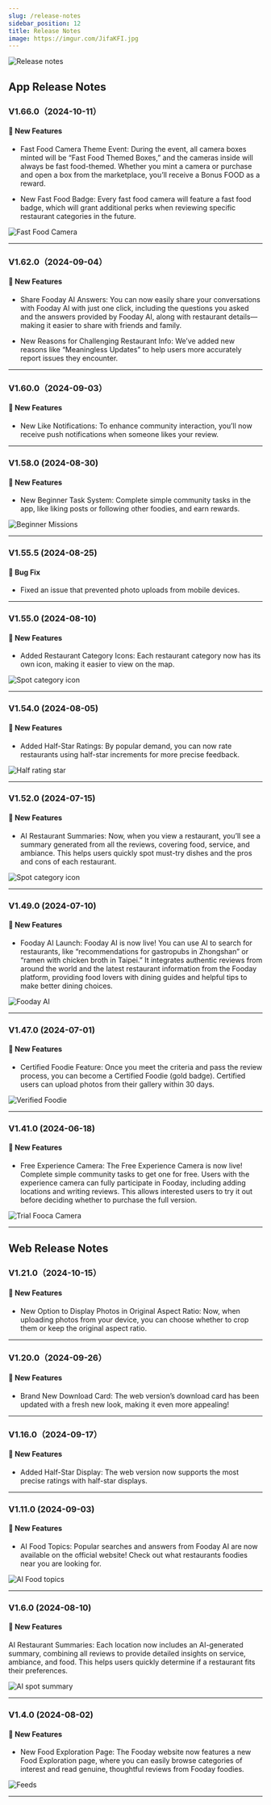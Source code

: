 ```yaml
---
slug: /release-notes
sidebar_position: 12
title: Release Notes
image: https://imgur.com/JifaKFI.jpg
---
```


![Release notes](./release_notes/release_notes-en.jpg)

## App Release Notes

### V1.66.0（2024-10-11）

#### 🎉 New Features

- Fast Food Camera Theme Event: During the event, all camera boxes minted will be “Fast Food Themed Boxes,” and the cameras inside will always be fast food-themed. Whether you mint a camera or purchase and open a box from the marketplace, you’ll receive a Bonus FOOD as a reward.

- New Fast Food Badge: Every fast food camera will feature a fast food badge, which will grant additional perks when reviewing specific restaurant categories in the future.

![Fast Food Camera](./release_notes/v1660-en.jpg)

---

### V1.62.0（2024-09-04）

#### 🎉 New Features

- Share Fooday AI Answers: You can now easily share your conversations with Fooday AI with just one click, including the questions you asked and the answers provided by Fooday AI, along with restaurant details—making it easier to share with friends and family.

- New Reasons for Challenging Restaurant Info: We’ve added new reasons like “Meaningless Updates” to help users more accurately report issues they encounter.

---

### V1.60.0（2024-09-03）

#### 🎉 New Features

- New Like Notifications: To enhance community interaction, you’ll now receive push notifications when someone likes your review.

---

### V1.58.0 (2024-08-30)

#### 🎉 New Features

- New Beginner Task System: Complete simple community tasks in the app, like liking posts or following other foodies, and earn rewards.

![Beginner Missions](./release_notes/v1580-en.jpg)

---

### V1.55.5 (2024-08-25)

#### 🐛 Bug Fix

- Fixed an issue that prevented photo uploads from mobile devices.

---

### V1.55.0 (2024-08-10)

#### 🎉 New Features

- Added Restaurant Category Icons: Each restaurant category now has its own icon, making it easier to view on the map.

![Spot category icon](./release_notes/v1550-en.jpg)

---

### V1.54.0 (2024-08-05)

#### 🎉 New Features

- Added Half-Star Ratings: By popular demand, you can now rate restaurants using half-star increments for more precise feedback.

![Half rating star](./release_notes/v1540-en.jpg)

---

### V1.52.0 (2024-07-15)

#### 🎉 New Features

- AI Restaurant Summaries: Now, when you view a restaurant, you’ll see a summary generated from all the reviews, covering food, service, and ambiance. This helps users quickly spot must-try dishes and the pros and cons of each restaurant.

![Spot category icon](./release_notes/v1520-en.jpg)

---

### V1.49.0 (2024-07-10)

#### 🎉 New Features

- Fooday AI Launch: Fooday AI is now live! You can use AI to search for restaurants, like “recommendations for gastropubs in Zhongshan” or “ramen with chicken broth in Taipei.” It integrates authentic reviews from around the world and the latest restaurant information from the Fooday platform, providing food lovers with dining guides and helpful tips to make better dining choices.

![Fooday AI](./release_notes/v1490-en.jpg)

---

### V1.47.0 (2024-07-01)

#### 🎉 New Features

- Certified Foodie Feature: Once you meet the criteria and pass the review process, you can become a Certified Foodie (gold badge). Certified users can upload photos from their gallery within 30 days.

![Verified Foodie](./release_notes/v1470-en.jpg)

---

### V1.41.0 (2024-06-18)

#### 🎉 New Features

- Free Experience Camera: The Free Experience Camera is now live! Complete simple community tasks to get one for free. Users with the experience camera can fully participate in Fooday, including adding locations and writing reviews. This allows interested users to try it out before deciding whether to purchase the full version.

![Trial Fooca Camera](./release_notes/v1410-en.jpg)

---

## Web Release Notes

### V1.21.0（2024-10-15）

#### 🎉 New Features

- New Option to Display Photos in Original Aspect Ratio: Now, when uploading photos from your device, you can choose whether to crop them or keep the original aspect ratio.

---

### V1.20.0（2024-09-26）

#### 🎉 New Features

- Brand New Download Card: The web version’s download card has been updated with a fresh new look, making it even more appealing!

---

### V1.16.0（2024-09-17）

#### 🎉 New Features

- Added Half-Star Display: The web version now supports the most precise ratings with half-star displays.

---

### V1.11.0 (2024-09-03)

#### 🎉 New Features

- AI Food Topics: Popular searches and answers from Fooday AI are now available on the official website! Check out what restaurants foodies near you are looking for.

![AI Food topics](./release_notes/v1110-en.jpg)

---

### V1.6.0 (2024-08-10)

#### 🎉 New Features

AI Restaurant Summaries: Each location now includes an AI-generated summary, combining all reviews to provide detailed insights on service, ambiance, and food. This helps users quickly determine if a restaurant fits their preferences.

![AI spot summary](./release_notes/v160-en.jpg)

---

### V1.4.0 (2024-08-02)

#### 🎉 New Features

- New Food Exploration Page: The Fooday website now features a new Food Exploration page, where you can easily browse categories of interest and read genuine, thoughtful reviews from Fooday foodies.

![Feeds](./release_notes/v140-en.jpg)

---
